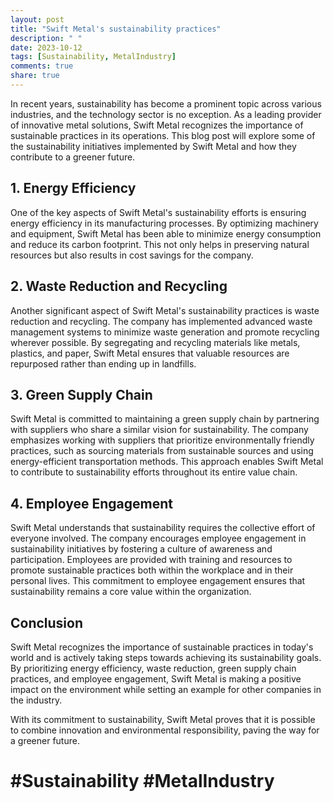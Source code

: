 ```yaml
---
layout: post
title: "Swift Metal's sustainability practices"
description: " "
date: 2023-10-12
tags: [Sustainability, MetalIndustry]
comments: true
share: true
---
```


In recent years, sustainability has become a prominent topic across various industries, and the technology sector is no exception. As a leading provider of innovative metal solutions, Swift Metal recognizes the importance of sustainable practices in its operations. This blog post will explore some of the sustainability initiatives implemented by Swift Metal and how they contribute to a greener future.

## 1. Energy Efficiency 

One of the key aspects of Swift Metal's sustainability efforts is ensuring energy efficiency in its manufacturing processes. By optimizing machinery and equipment, Swift Metal has been able to minimize energy consumption and reduce its carbon footprint. This not only helps in preserving natural resources but also results in cost savings for the company.

## 2. Waste Reduction and Recycling 

Another significant aspect of Swift Metal's sustainability practices is waste reduction and recycling. The company has implemented advanced waste management systems to minimize waste generation and promote recycling wherever possible. By segregating and recycling materials like metals, plastics, and paper, Swift Metal ensures that valuable resources are repurposed rather than ending up in landfills.

## 3. Green Supply Chain 

Swift Metal is committed to maintaining a green supply chain by partnering with suppliers who share a similar vision for sustainability. The company emphasizes working with suppliers that prioritize environmentally friendly practices, such as sourcing materials from sustainable sources and using energy-efficient transportation methods. This approach enables Swift Metal to contribute to sustainability efforts throughout its entire value chain.

## 4. Employee Engagement 

Swift Metal understands that sustainability requires the collective effort of everyone involved. The company encourages employee engagement in sustainability initiatives by fostering a culture of awareness and participation. Employees are provided with training and resources to promote sustainable practices both within the workplace and in their personal lives. This commitment to employee engagement ensures that sustainability remains a core value within the organization.

## Conclusion

Swift Metal recognizes the importance of sustainable practices in today's world and is actively taking steps towards achieving its sustainability goals. By prioritizing energy efficiency, waste reduction, green supply chain practices, and employee engagement, Swift Metal is making a positive impact on the environment while setting an example for other companies in the industry.

With its commitment to sustainability, Swift Metal proves that it is possible to combine innovation and environmental responsibility, paving the way for a greener future.

# #Sustainability #MetalIndustry